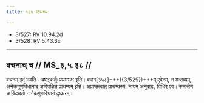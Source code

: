 ```yaml
---
title: १६४ टिप्पन्यः

---
```

- 3/527: ṚV 10.94.2d
- 3/528: ṚV 5.43.3c

____________________________________________


## वचनाच् च // MS_३,५.३८ //
वचनम् इदं भवति - वषट्कर्तुः प्रथमभक्ष इति। वचन[३५८]+++({3/529})+++म् एवेदम्, न मन्तव्यम्, अनेकगुणविधानाद् अविवक्षितं प्राथम्यम् इति। अप्राप्तत्वात् प्राथम्यस्य, नायम् अनुवादः, विधिर् एव। समासेन च विदधतो नानेकगुणविधानं दुष्करम्।

